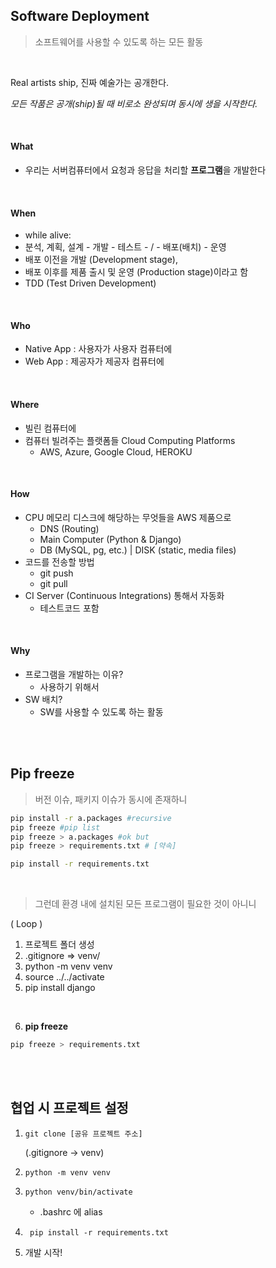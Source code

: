 ## Software Deployment

> 소프트웨어를 사용할 수 있도록 하는 모든 활동

<br>

Real artists ship, 진짜 예술가는 공개한다.

*모든 작품은 공개(ship)될 때 비로소 완성되며 동시에 생을 시작한다.*

<br>

#### What

- 우리는 서버컴퓨터에서 요청과 응답을 처리할 **프로그램**을 개발한다

<br>

#### When

- while alive:
- 분석, 계획, 설계 - 개발 - 테스트 - / - 배포(배치) - 운영
- 배포 이전을 개발 (Development stage),
- 배포 이후를 제품 출시 및 운영 (Production stage)이라고 함
- TDD (Test Driven Development)

<br>

#### Who

- Native App : 사용자가 사용자 컴퓨터에
- Web App : 제공자가 제공자 컴퓨터에

<br>

#### Where

- 빌린 컴퓨터에
- 컴퓨터 빌려주는 플랫폼들 Cloud Computing Platforms
  - AWS, Azure, Google Cloud, HEROKU

<br>

#### How

- CPU 메모리 디스크에 해당하는 무엇들을 AWS 제품으로
  - DNS (Routing)
  - Main Computer (Python & Django) 
  - DB (MySQL, pg, etc.)  |  DISK (static, media files)
- 코드를 전송할 방법
  - git push
  - git pull
- CI Server (Continuous Integrations) 통해서 자동화
  - 테스트코드 포함

<br>

#### Why

- 프로그램을 개발하는 이유?
  - 사용하기 위해서
- SW 배치?
  - SW를 사용할 수 있도록 하는 활동



<br>

<br>

## Pip freeze

> 버전 이슈, 패키지 이슈가 동시에 존재하니

```bash
pip install -r a.packages #recursive
pip freeze #pip list
pip freeze > a.packages #ok but
pip freeze > requirements.txt # [약속]

pip install -r requirements.txt
```

<br>

> 그런데 환경 내에 설치된 모든 프로그램이 필요한 것이 아니니

  ( Loop )

1. 프로젝트 폴더 생성
2. .gitignore => venv/
3. python -m venv venv
4. source ../../activate
5. pip install django

<br>

6. **pip freeze**

```bash
pip freeze > requirements.txt
```



<br>

<br>

## 협업 시 프로젝트 설정

1. `git clone [공유 프로젝트 주소]`

   (.gitignore -> venv)

2. `python -m venv venv`

3. `python venv/bin/activate`

   - .bashrc 에 alias

4. ` pip install -r requirements.txt`

5. 개발 시작!

